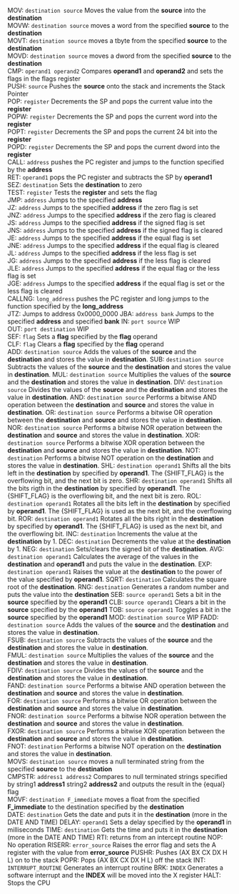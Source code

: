 MOV:      `destination source`                  Moves the value from the **source** into the **destination**<br>
MOVW:     `destination source`                  moves a word from the specified **source** to the **destination**<br>
MOVT:     `destination source`                  moves a tbyte from the specified **source** to the **destination**<br>
MOVD:     `destination source`                  moves a dword from the specified **source** to the **destination**<br>
CMP:      `operand1 operand2`                   Compares **operand1** and **operand2** and sets the flags in the flags register<br>
PUSH:     `source`                              Pushes the **source** onto the stack and increments the Stack Pointer<br>
POP:      `register`                            Decrements the SP and pops the current value into the **register**<br>
POPW:     `register`                            Decrements the SP and pops the current word into the **register**<br>
POPT:     `register`                            Decrements the SP and pops the current 24 bit into the **register**<br>
POPD:     `register`                            Decrements the SP and pops the current dword into the **register**<br>
CALL:     `address`                             pushes the PC register and jumps to the function specified by the **address**<br>
RET:      `operand1`                            pops the PC register and subtracts the SP by **operand1**<br>
SEZ:      `destination`                         Sets the **destination** to zero<br>
TEST:     `register`                            Tests the **register** and sets the flag<br>
JMP:      `address`                             Jumps to the specified **address**<br>
JZ:       `address`                             Jumps to the specified **address** if the zero flag is set<br>
JNZ:      `address`                             Jumps to the specified **address** if the zero flag is cleared<br>
JS:       `address`                             Jumps to the specified **address** if the signed flag is set<br>
JNS:      `address`                             Jumps to the specified **address** if the signed flag is cleared<br>
JE:       `address`                             Jumps to the specified **address** if the equal flag is set<br>
JNE:      `address`                             Jumps to the specified **address** if the equal flag is cleared<br>
JL:       `address`                             Jumps to the specified **address** if the less flag is set<br>
JG:       `address`                             Jumps to the specified **address** if the less flag is cleared<br>
JLE:      `address`                             Jumps to the specified **address** if the equal flag or the less flag is set<br>
JGE:      `address`                             Jumps to the specified **address** if the equal flag is set or the less flag is cleared<br>
CALLNG:   `long_address`                        pushes the PC register and long jumps to the function specified by the **long_address**<br>
JTZ:                                            Jumps to address 0x0000_0000
JBA:      `address bank`                        Jumps to the specified **address** and specified **bank**
IN:       `port source`                         WIP<br>
OUT:      `port destination`                    WIP<br>
SEF:      `flag`                                Sets a **flag** specified by the **flag** operand<br>
CLF:      `flag`                                Clears a **flag** specified by the **flag** operand<br>
ADD:      `destination source`                  Adds the values of the **source** and the **destination** and stores the value in **destination**.
SUB:      `destination source`                  Subtracts the values of the **source** and the **destination** and stores the value in **destination**.
MUL:      `destination source`                  Multiplies the values of the **source** and the **destination** and stores the value in **destination**.
DIV:      `destination source`                  Divides the values of the **source** and the **destination** and stores the value in **destination**.
AND:      `destination source`                  Performs a bitwise AND operation between the **destination** and **source** and stores the value in **destination**.
OR:       `destination source`                  Performs a bitwise OR operation between the **destination** and **source** and stores the value in **destination**.
NOR:      `destination source`                  Performs a bitwise NOR operation between the **destination** and **source** and stores the value in **destination**.
XOR:      `destination source`                  Performs a bitwise XOR operation between the **destination** and **source** and stores the value in **destination**.
NOT:      `destination`                         Performs a bitwise NOT operation on the **destination** and stores the value in **destination**.
SHL:      `destination operand1`                Shifts all the bits left in the **destination** by specified by **operand1**. The {SHIFT_FLAG} is the overflowing bit, and the next bit is zero.
SHR:      `destination operand1`                Shifts all the bits rigth in the **destination** by specified by **operand1**. The {SHIFT_FLAG} is the overflowing bit, and the next bit is zero.
ROL:      `destination operand1`                Rotates all the bits left in the **destination** by specified by **operand1**. The {SHIFT_FLAG} is used as the next bit, and the overflowing bit.
ROR:      `destination operand1`                Rotates all the bits right in the **destination** by specified by **operand1**. The {SHIFT_FLAG} is used as the next bit, and the overflowing bit.
INC:      `destination`                         Increments the value at the **destination** by 1.
DEC:      `destination`                         Decrements the value at the **destination** by 1.
NEG:      `destination`                         Sets/clears the signed bit of the **destination**.
AVG:      `destination operand1`                Calculates the average of the values in the **destination** and **operand1** and puts the value in the **destination**.
EXP:      `destination operand1`                Raises the value at the **destination** to the power of the value specified by **operand1**.
SQRT:     `destination`                         Calculates the square root of the **destination**.
RNG:      `destination`                         Generates a random number and puts the value into the **destination**
SEB:      `source operand1`                     Sets a bit in the **source** specified by the **operand1**
CLB:      `source operand1`                     Clears a bit in the **source** specified by the **operand1**
TOB:      `source operand1`                     Toggles a bit in the **source** specified by the **operand1**
MOD:      `destination source`                  WIP
FADD:     `destination source`                  Adds the values of the **source** and the **destination** and stores the value in **destination**.<br>
FSUB:     `destination source`                  Subtracts the values of the **source** and the **destination** and stores the value in **destination**.<br>
FMUL:     `destination source`                  Multiplies the values of the **source** and the **destination** and stores the value in **destination**.<br>
FDIV:     `destination source`                  Divides the values of the **source** and the **destination** and stores the value in **destination**.<br>
FAND:     `destination source`                  Performs a bitwise AND operation between the **destination** and **source** and stores the value in **destination**.<br>
FOR:      `destination source`                  Performs a bitwise OR operation between the **destination** and **source** and stores the value in **destination**.<br>
FNOR:     `destination source`                  Performs a bitwise NOR operation between the **destination** and **source** and stores the value in **destination**.<br>
FXOR:     `destination source`                  Performs a bitwise XOR operation between the **destination** and **source** and stores the value in **destination**.<br>
FNOT:     `destination`                         Performs a bitwise NOT operation on the **destination** and stores the value in **destination**.<br>
MOVS:     `destination source`                  moves a null terminated string from the specified **source** to the **destination**<br>
CMPSTR:   `address1 address2`                   Compares to null terminated strings specified by string1 **address1** string2 **address2** and outputs the result in the {equal} flag<br>
MOVF:     `destination F_immediate`             moves a float from the specified **F_immediate** to the destination specified by the **destination**<br>
DATE:     `destination`                         Gets the date and puts it in the **destination** (more in the DATE AND TIME)
DELAY:    `operand1`                            Sets a delay specified by the **operand1** in milliseconds
TIME:     `destination`                         Gets the time and puts it in the **destination** (more in the DATE AND TIME)
RTI:                                            returns from an intercept routine
NOP:                                            No operation
RISERR:   `error_source`                        Raises the error flag and sets the A register with the value from **error_source**
PUSHR:                                          Pushes (AX BX CX DX H L) on to the stack
POPR:                                           Pops (AX BX CX DX H L) off the stack
INT:      `INTERRUPT_ROUTINE`                   Generates an interrupt routine
BRK:      `INDEX`                               Generates a software interrupt and the **INDEX** will be moved into the X register
HALT:                                           Stops the CPU
